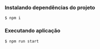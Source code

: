 ### Instalando dependências do projeto
```
$ npm i
```
### Executando aplicação
```
$ npm run start
```